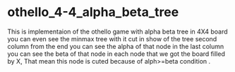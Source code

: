# othello_4-4_alpha_beta_tree
This is implementaion of the othello game with alpha beta tree in 4X4 board you can even see the minmax tree with it cut in show of the tree second column from the end you can see the alpha of that node in the last column you can see the beta of that node in each node that we got the board filled by X, That mean this node is cuted because of alph>=beta condition .
